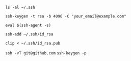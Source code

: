 `ls -al ~/.ssh`

`ssh-keygen -t rsa -b 4096 -C "your_email@example.com"`

`eval $(ssh-agent -s)`

`ssh-add ~/.ssh/id_rsa`

`clip < ~/.ssh/id_rsa.pub`


`ssh -vT git@github.com`
`ssh-keygen -p`

